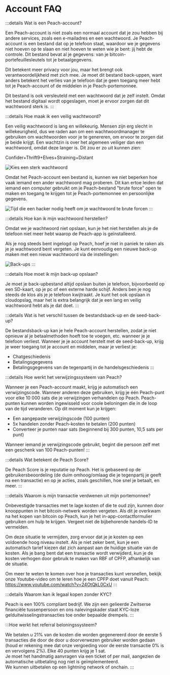 # Account FAQ

:::details Wat is een Peach-account?

Een Peach-account is niet zoals een normaal account dat je zou hebben bij andere services, zoals een e-mailadres en een wachtwoord. Je Peach-account is een bestand dat op je telefoon staat, waardoor we je gegevens niet hoeven op te slaan en niet hoeven te weten wie je bent: jij hebt de controle. Dit bestand bevat al je gegevens: van je bitcoin-portefeuillesleutels tot je betaalgegevens.

Dit betekent meer privacy voor jou, maar het brengt ook verantwoordelijkheid met zich mee. Je moet dit bestand back-uppen, want anders betekent het verlies van je telefoon dat je geen toegang meer hebt tot je Peach-account of de middelen in je Peach-portemonnee.

Dit bestand is ook versleuteld met een wachtwoord dat je zelf instelt. Omdat het bestand digitaal wordt opgeslagen, moet je ervoor zorgen dat dit wachtwoord sterk is.
:::

:::details Hoe maak ik een veilig wachtwoord?

Een veilig wachtwoord is lang en willekeurig. Mensen zijn erg slecht in willekeurigheid, dus we raden aan om een wachtwoordmanager te gebruiken om wachtwoorden voor je te genereren, om ervoor te zorgen dat je beide krijgt. Een wachtzin is over het algemeen veiliger dan een wachtwoord, omdat deze langer is. Dit zou er zo uit kunnen zien:

Confider+Thrift9+Elves+Straining+Distant

![Kies een sterk wachtwoord](/img/faq/account/StrongPassword.png)

Omdat het Peach-account een bestand is, kunnen we niet beperken hoe vaak iemand een ander wachtwoord mag proberen. Dit kan ertoe leiden dat iemand een computer gebruikt om je Peach-bestand "brute force" open te maken en toegang te krijgen tot je Peach-portemonnee en persoonlijke gegevens.

![Tijd die een hacker nodig heeft om je wachtwoord te brute forcen](/img/faq/account/PWBruteForce.png)
:::

:::details Hoe kan ik mijn wachtwoord herstellen?

Omdat we je wachtwoord niet opslaan, kun je het niet herstellen als je de telefoon niet meer hebt waarop de Peach-app is geïnstalleerd.

Als je nog steeds bent ingelogd op Peach, hoef je niet in paniek te raken als je je wachtwoord bent vergeten. Je kunt eenvoudig een nieuwe back-up maken met een nieuw wachtwoord via de instellingen:

![Back-ups](/img/faq/account/backups.png)
:::

:::details Hoe moet ik mijn back-up opslaan?

Je moet je back-upbestand altijd opslaan buiten je telefoon, bijvoorbeeld op een SD-kaart, op je pc of een externe harde schijf. Anders ben je nog steeds de klos als je je telefoon kwijtraakt. Je kunt het ook opslaan in cloudopslag, maar het is extra belangrijk dat je een lang en veilig wachtwoord hebt als je dat doet.
:::

:::details Wat is het verschil tussen de bestandsback-up en de seed-back-up?

De bestandsback-up kan je hele Peach-account herstellen, zodat je niet opnieuw al je betaalmethoden hoeft toe te voegen, etc. wanneer je je telefoon verliest. Wanneer je je account herstelt met de seed-back-up, krijg je weer toegang tot je account en middelen, maar je verliest je:

- Chatgeschiedenis
- Betalingsgegevens
- Betalingsgegevens van de tegenpartij in de handelsgeschiedenis
:::

:::details Hoe werkt het verwijzingssysteem van Peach?

Wanneer je een Peach-account maakt, krijg je automatisch een verwijzingscode. Wanneer anderen deze gebruiken, krijg je één Peach-punt voor elke 10 000 sats die je verwijzingen verhandelen op Peach. Peach-punten kunnen worden ingewisseld voor coole beloningen die in de loop van de tijd veranderen. Op dit moment kun je krijgen:

- Een aangepaste verwijzingscode (100 punten)
- 5x handelen zonder Peach-kosten te betalen (200 punten)
- Converteer je punten naar sats (beginnend bij 300 punten, 10,5 sats per punt)

Wanneer iemand je verwijzingscode gebruikt, begint die persoon zelf met een geschenk van 100 Peach-punten!
:::

:::details Wat betekent de Peach Score?

De Peach Score is je reputatie op Peach. Het is gebaseerd op de gebruikersbeoordeling (de duim omhoog/omlaag die je tegenpartij je geeft na een transactie) en op je acties, zoals geschillen, hoe snel je betaalt, en meer.
:::

:::details Waarom is mijn transactie verdwenen uit mijn portemonnee?

Onbevestigde transacties met te lage kosten of die te oud zijn, kunnen door knooppunten in het bitcoin-netwerk worden vergeten.
Als dit je overkwam na het kopen van bitcoin op Peach, kun je het in-app-contactformulier gebruiken om hulp te krijgen. Vergeet niet de bijbehorende handels-ID te vermelden.

Om deze situatie te vermijden, zorg ervoor dat je je kosten op een voldoende hoog niveau instelt. Als je niet zeker bent, kun je een automatisch tarief kiezen dat zich aanpast aan de huidige situatie van de kosten.
Als je bang bent dat een transactie wordt verwijderd, kun je de kosten verhogen door gebruik te maken van RBF of CPFP, afhankelijk van de situatie.

Om meer te weten te komen over hoe je transacties kunt versnellen, bekijk onze Youtube-video om te leren hoe je een CPFP doet vanuit Peach: https://www.youtube.com/watch?v=24OtQkL0CxU
:::

:::details Waarom kan ik legaal kopen zonder KYC?

Peach is een 100% compliant bedrijf. We zijn een gelieerde Zwitserse financiële tussenpersoon en ons nalevingskader staat KYC-loze gelduitwisselingstransacties toe onder bepaalde drempels.
:::

:::Hoe werkt het referral beloningssysteem?  

We betalen u 21% van de kosten die worden gegenereerd door de eerste 5 transacties die door de door u doorverwezen gebruiker worden gedaan (houd er rekening mee dat onze vergoeding voor de eerste transactie 0% is en vervolgens 2%). Elke 40 punten krijg je 1 sat.  
Je moet het handmatig aanvragen via een ticket of per mail, aangezien de automatische uitbetaling nog niet is geïmplementeerd.  
We kunnen uitbetalen op een lightning network of onchain.
:::